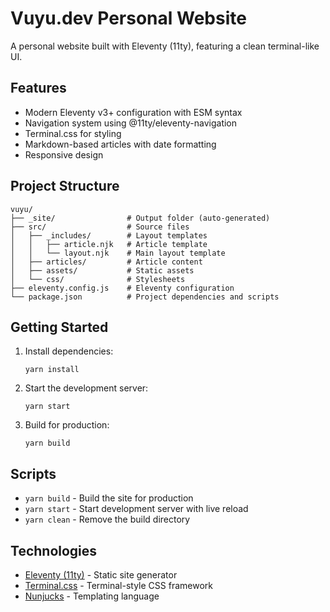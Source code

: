 # Vuyu.dev Personal Website

A personal website built with Eleventy (11ty), featuring a clean terminal-like UI.

## Features

- Modern Eleventy v3+ configuration with ESM syntax
- Navigation system using @11ty/eleventy-navigation
- Terminal.css for styling
- Markdown-based articles with date formatting
- Responsive design

## Project Structure

```
vuyu/
├── _site/                # Output folder (auto-generated)
├── src/                  # Source files
│   ├── _includes/        # Layout templates
│   │   ├── article.njk   # Article template
│   │   └── layout.njk    # Main layout template
│   ├── articles/         # Article content
│   ├── assets/           # Static assets
│   └── css/              # Stylesheets
├── eleventy.config.js    # Eleventy configuration
└── package.json          # Project dependencies and scripts
```

## Getting Started

1. Install dependencies:
   ```
   yarn install
   ```

2. Start the development server:
   ```
   yarn start
   ```

3. Build for production:
   ```
   yarn build
   ```

## Scripts

- `yarn build` - Build the site for production
- `yarn start` - Start development server with live reload
- `yarn clean` - Remove the build directory

## Technologies

- [Eleventy (11ty)](https://www.11ty.dev/) - Static site generator
- [Terminal.css](https://terminalcss.xyz/) - Terminal-style CSS framework
- [Nunjucks](https://mozilla.github.io/nunjucks/) - Templating language
